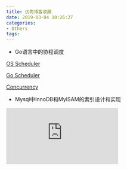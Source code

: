 ```yaml
---
title: 优秀博客收藏
date: 2019-03-04 10:26:27
categories: 
- Others
tags:
---
```


- Go语言中的协程调度

[OS Scheduler](https://www.ardanlabs.com/blog/2018/08/scheduling-in-go-part1.html)

[Go Scheduler](https://www.ardanlabs.com/blog/2018/08/scheduling-in-go-part2.html)

[Concurrency](https://www.ardanlabs.com/blog/2018/12/scheduling-in-go-part3.html)

- Mysql中InnoDB和MyISAM的索引设计和实现

![Mysql Index](http://blog.codinglabs.org/articles/theory-of-mysql-index.html)